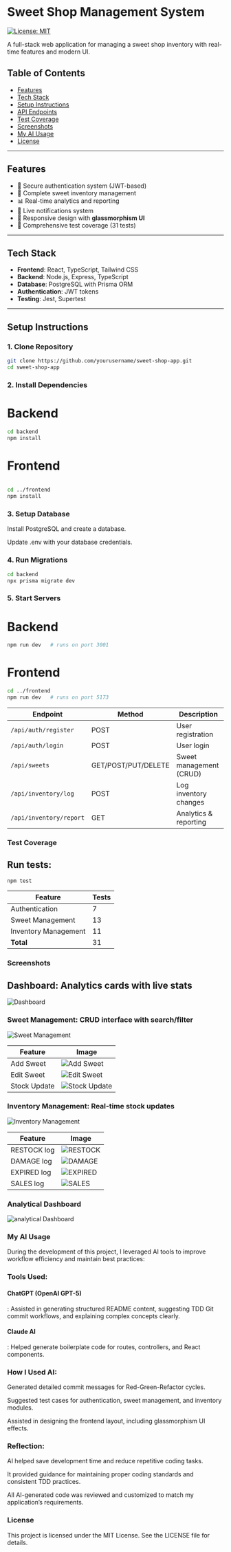 # Sweet Shop Management System

[![License: MIT](https://img.shields.io/badge/License-MIT-yellow.svg)](LICENSE)

A full-stack web application for managing a sweet shop inventory with real-time features and modern UI.  

## Table of Contents
- [Features](#features)  
- [Tech Stack](#tech-stack)  
- [Setup Instructions](#setup-instructions)  
- [API Endpoints](#api-endpoints)  
- [Test Coverage](#test-coverage)  
- [Screenshots](#screenshots)  
- [My AI Usage](#my-ai-usage)  
- [License](#license)  

---

## Features
- 🔐 Secure authentication system (JWT-based)  
- 🍭 Complete sweet inventory management  
- 📊 Real-time analytics and reporting  
- 🔔 Live notifications system  
- 📱 Responsive design with **glassmorphism UI**  
- 🧪 Comprehensive test coverage (31 tests)  

---

## Tech Stack
- **Frontend**: React, TypeScript, Tailwind CSS  
- **Backend**: Node.js, Express, TypeScript  
- **Database**: PostgreSQL with Prisma ORM  
- **Authentication**: JWT tokens  
- **Testing**: Jest, Supertest  

---

## Setup Instructions

### 1. Clone Repository
```bash
git clone https://github.com/yourusername/sweet-shop-app.git
cd sweet-shop-app

```
### 2. Install Dependencies
# Backend
```bash
cd backend
npm install
```

# Frontend
```bash

cd ../frontend
npm install
 ```

### 3. Setup Database

Install PostgreSQL and create a database.

Update .env with your database credentials.

### 4. Run Migrations
```bash
cd backend
npx prisma migrate dev
```

### 5. Start Servers
# Backend
```bash
npm run dev   # runs on port 3001
```

# Frontend
```bash
cd ../frontend
npm run dev   # runs on port 5173
```

| Endpoint                | Method              | Description             |
| ----------------------- | ------------------- | ----------------------- |
| `/api/auth/register`    | POST                | User registration       |
| `/api/auth/login`       | POST                | User login              |
| `/api/sweets`           | GET/POST/PUT/DELETE | Sweet management (CRUD) |
| `/api/inventory/log`    | POST                | Log inventory changes   |
| `/api/inventory/report` | GET                 | Analytics & reporting   |

### Test Coverage

## Run tests:
```bash
npm test
```

| Feature              | Tests |
|----------------------|-------|
| Authentication       | 7     |
| Sweet Management     | 13    |
| Inventory Management | 11    |
| **Total**            | 31    |

### Screenshots

## Dashboard: Analytics cards with live stats
![Dashboard](assets/images/dashboard.jpg)

### Sweet Management: CRUD interface with search/filter
![Sweet Management](assets/images/sweet-management.jpg)

| Feature              | Image |
|----------------------|-------|
| Add Sweet      | ![Add Sweet](assets/images/addSweet.jpg)    |
| Edit Sweet     | ![Edit Sweet](assets/images/editSweet.jpg)    |
| Stock Update | ![Stock Update](assets/images/stockUpdate.jpg)    |


### Inventory Management: Real-time stock updates
![Inventory Management](assets/images/inventory.jpg)

| Feature              | Image |
|----------------------|-------|
| RESTOCK log      | ![RESTOCK](assets/images/restock.jpg)    |
| DAMAGE log     | ![DAMAGE](assets/images/damage.jpg)    |
| EXPIRED log | ![EXPIRED](assets/images/expired.jpg)    |
| SALES log |![SALES](assets/images/sales.jpg)|



### Analytical Dashboard
![analytical Dashboard](assets/images/analytical.jpg)






### My AI Usage

During the development of this project, I leveraged AI tools to improve workflow efficiency and maintain best practices:

### Tools Used:

#### ChatGPT (OpenAI GPT-5) 
: Assisted in generating structured README content, suggesting TDD Git commit workflows, and explaining complex concepts clearly.

#### Claude AI
: Helped generate boilerplate code for routes, controllers, and React components.

### How I Used AI:

Generated detailed commit messages for Red-Green-Refactor cycles.

Suggested test cases for authentication, sweet management, and inventory modules.

Assisted in designing the frontend layout, including glassmorphism UI effects.

### Reflection:

AI helped save development time and reduce repetitive coding tasks.

It provided guidance for maintaining proper coding standards and consistent TDD practices.

All AI-generated code was reviewed and customized to match my application’s requirements.


### License

This project is licensed under the MIT License. See the LICENSE
 file for details.


